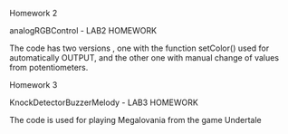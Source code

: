 Homework 2

analogRGBControl - LAB2 HOMEWORK

The code has two versions , one with the function setColor() used for automatically OUTPUT, and the other one with manual change of values from potentiometers.

Homework 3

KnockDetectorBuzzerMelody - LAB3 HOMEWORK

The code is used for playing Megalovania from the game Undertale
